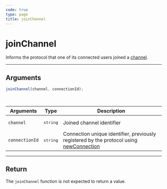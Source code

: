 ```yaml
---
code: true
type: page
title: joinChannel
---
```


# joinChannel

Informs the protocol that one of its connected users joined a [channel](/core/1/protocols/essentials/getting-started/#channels).

---

## Arguments

```js
joinChannel(channel, connectionId);
```

<br/>

| Arguments      | Type              | Description                                                                                                                           |
| -------------- | ----------------- | ------------------------------------------------------------------------------------------------------------------------------------- |
| `channel`      | <pre>string</pre> | Joined channel identifier                                                                                                             |
| `connectionId` | <pre>string</pre> | Connection unique identifier, previously registered by the protocol using [newConnection](/core/1/protocols/api/entrypoint/newconnection) |

---

## Return

The `joinChannel` function is not expected to return a value.
